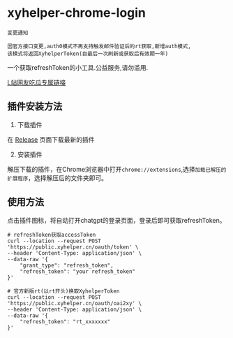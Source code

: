 # xyhelper-chrome-login 

```
变更通知

因官方接口变更,auth0模式不再支持触发邮件验证后的rt获取,新增auth模式,
该模式将返回XyhelperToken(自最后一次刷新或获取后有效期一年)
```


一个获取refreshToken的小工具.公益服务,请勿滥用.


[L站网友吃瓜专属链接](https://github.com/orgs/xyhelper/discussions/1)


## 插件安装方法

1. 下载插件

在 [Release](https://github.com/xyhelper/xyhelper-chrome-login/releases) 页面下载最新的插件

2. 安装插件

解压下载的插件，在Chrome浏览器中打开`chrome://extensions`,选择`加载已解压的扩展程序`，选择解压后的文件夹即可。

## 使用方法
点击插件图标，将自动打开chatgpt的登录页面，登录后即可获取refreshToken。


```shell
# refreshToken获取accessToken
curl --location --request POST 'https://public.xyhelper.cn/oauth/token' \
--header 'Content-Type: application/json' \
--data-raw '{
    "grant_type": "refresh_token",
    "refresh_token": "your refresh_token"
}'
```

```shell
# 官方新版rt(以rt开头)换取XyhelperToken
curl --location --request POST 'https://public.xyhelper.cn/oauth/oai2xy' \
--header 'Content-Type: application/json' \
--data-raw '{
    "refresh_token": "rt_xxxxxxx"
}'
```